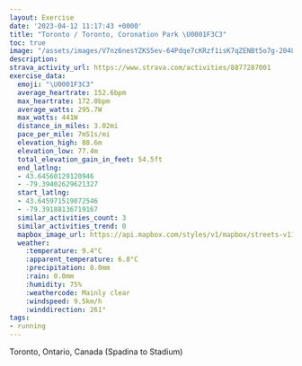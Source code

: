 ```yaml
---
layout: Exercise
date: '2023-04-12 11:17:43 +0000'
title: "Toronto / Toronto, Coronation Park \U0001F3C3"
toc: true
image: "/assets/images/V7nz6nesYZKS5ev-64Pdqe7cKRzf1isK7qZENBt5o7g-2048x1536.jpg.jpeg"
description:
strava_activity_url: https://www.strava.com/activities/8877287001
exercise_data:
  emoji: "\U0001F3C3"
  average_heartrate: 152.6bpm
  max_heartrate: 172.0bpm
  average_watts: 295.7W
  max_watts: 441W
  distance_in_miles: 3.02mi
  pace_per_mile: 7m51s/mi
  elevation_high: 88.6m
  elevation_low: 77.4m
  total_elevation_gain_in_feet: 54.5ft
  end_latlng:
  - 43.64560129120946
  - -79.39402629621327
  start_latlng:
  - 43.645971519872546
  - -79.39188136719167
  similar_activities_count: 3
  similar_activities_trend: 0
  mapbox_image_url: https://api.mapbox.com/styles/v1/mapbox/streets-v11/static/path-5+787af2-1.0(mfkiG%60uqcNbAYxB%7B%40rAa%40%60%40Sd%40QhEkAb%40Ex%40Yh%40%5BXIbCaAz%40Qr%40SH%40FPFBXQxA_%40dBaARG%5CG%5CCH%40DJFv%40HHD%40RA~%40%5BNBBBBN%3Fx%40HdABL%3Fr%40JnBB~%40PjD%40r%40LtA%3Ft%40Fj%40BfAL~AF%60%40%5EfAp%40r%40b%40%60A%5E%5EJRDLFf%40%60%40hA~BnF%60ArBR%7C%40Hp%40Zb%40BLEXW%60%40OXe%40l%40cAfA%5B%5EU%5EITET%3FVDTNd%40Nn%40NVvA%60%40v%40%5CfAHf%40Pl%40%60%40Z%5CLZB%60%40BEEWM%5DOOa%40YcAe%40qAOoB%7D%40IKQ%5D%5DiACa%40%40k%40BOf%40g%40%5Cs%40vAyAb%40s%40BM%3FMEUk%40oAk%40cB%7B%40mB_%40eAw%40cBSk%40c%40w%40Eg%40Kk%40IKSMKKUe%40_AsAWm%40Gc%40IwC%5DwGG%7DBQmCAcAOuCGk%40GQICk%40NUJ%5DFME_Ay%40c%40H%5DLq%40%60%40GBACHAs%40TgAb%40WDKCSKS%3FqAp%40m%40NuAb%40%5DPi%40Rw%40TY%3FQBy%40Xe%40T_Dx%40_A%5E_%40Hw%40X),pin-s-s+e5b22e(-79.39425,43.64407),pin-s-f+89ae00(-79.39396999999997,43.643480000000025)/auto/800x800?access_token=pk.eyJ1Ijoiam9zaGJlY2ttYW4iLCJhIjoiY205eWR2aDd1MWZ6djJrbXc4a3M0bWZleiJ9.XiG9OWkNcZk2QzjJbxLB4A
  weather:
    :temperature: 9.4°C
    :apparent_temperature: 6.8°C
    :precipitation: 0.0mm
    :rain: 0.0mm
    :humidity: 75%
    :weathercode: Mainly clear
    :windspeed: 9.5km/h
    :winddirection: 261°
tags:
- running
---
```

Toronto, Ontario, Canada (Spadina to Stadium)
